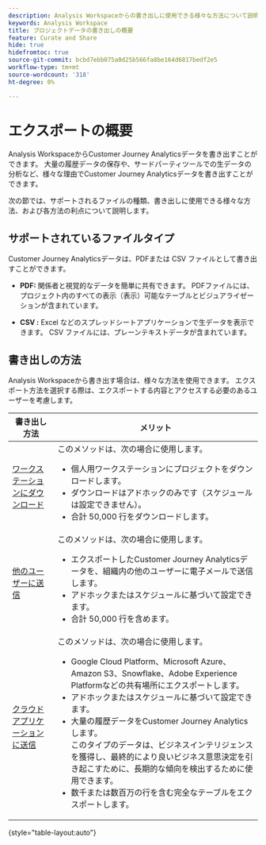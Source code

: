 ```yaml
---
description: Analysis Workspaceからの書き出しに使用できる様々な方法について説明します。
keywords: Analysis Workspace
title: プロジェクトデータの書き出しの概要
feature: Curate and Share
hide: true
hidefromtoc: true
source-git-commit: bcbd7ebb075a0d25b566fa8be164d6817bedf2e5
workflow-type: tm+mt
source-wordcount: '318'
ht-degree: 0%

---
```


# エクスポートの概要

Analysis WorkspaceからCustomer Journey Analyticsデータを書き出すことができます。 大量の履歴データの保存や、サードパーティツールでの生データの分析など、様々な理由でCustomer Journey Analyticsデータを書き出すことができます。

次の節では、サポートされるファイルの種類、書き出しに使用できる様々な方法、および各方法の利点について説明します。

## サポートされているファイルタイプ

Customer Journey Analyticsデータは、PDFまたは CSV ファイルとして書き出すことができます。

* **PDF:** 関係者と視覚的なデータを簡単に共有できます。 PDFファイルには、プロジェクト内のすべての表示（表示）可能なテーブルとビジュアライゼーションが含まれています。

* **CSV :** Excel などのスプレッドシートアプリケーションで生データを表示できます。 CSV ファイルには、プレーンテキストデータが含まれています。

## 書き出しの方法

Analysis Workspaceから書き出す場合は、様々な方法を使用できます。 エクスポート方法を選択する際は、エクスポートする内容とアクセスする必要のあるユーザーを考慮します。

| 書き出し方法 | メリット |
|---------|----------|
| [ワークステーションにダウンロード](/help/analysis-workspace/export/download-send.md) | このメソッドは、次の場合に使用します。 <ul><li>個人用ワークステーションにプロジェクトをダウンロードします。</li><li>ダウンロードはアドホックのみです（スケジュールは設定できません）。</li> <li>合計 50,000 行をダウンロードします。</li> <!--true? Are there 2 different options to download to your workstation?--> <!-- is this emailing it? --> |
| [他のユーザーに送信](/help/analysis-workspace/export/t-schedule-report.md) | このメソッドは、次の場合に使用します。 <ul><li>エクスポートしたCustomer Journey Analyticsデータを、組織内の他のユーザーに電子メールで送信します。</li><li>アドホックまたはスケジュールに基づいて設定できます。</li> <li>合計 50,000 行を含めます。</li> <!--true?--> |
| [クラウドアプリケーションに送信](/help/analysis-workspace/export/export-cloud.md) | このメソッドは、次の場合に使用します。 <ul><li>Google Cloud Platform、Microsoft Azure、Amazon S3、Snowflake、Adobe Experience Platformなどの共有場所にエクスポートします。</li><li>アドホックまたはスケジュールに基づいて設定できます。</li><li>大量の履歴データをCustomer Journey Analyticsします。</br>このタイプのデータは、ビジネスインテリジェンスを獲得し、最終的により良いビジネス意思決定を引き起こすために、長期的な傾向を検出するために使用できます。</li><li>数千または数百万の行を含む完全なテーブルをエクスポートします。<!-- What other things? Wiki talks about things that aren't even possible in Data Warehouse. What are they? --> </li> |

{style="table-layout:auto"}

